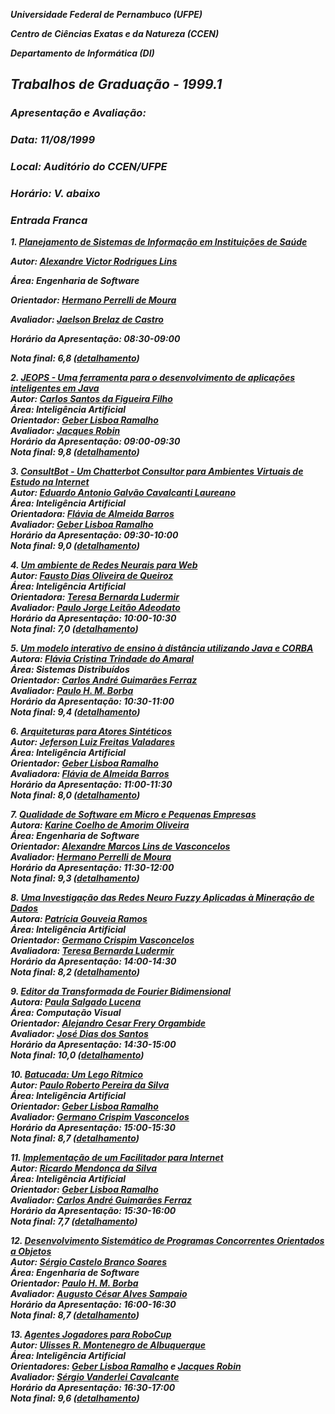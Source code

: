 ***Universidade Federal de Pernambuco (UFPE)***

***Centro de Ciências Exatas e da Natureza (CCEN)***

***Departamento de Informática (DI)***

## ***Trabalhos de Graduação \- 1999.1***

### ***Apresentação e Avaliação:***

###   ***Data: 11/08/1999***

###   ***Local: Auditório do CCEN/UFPE***

###   ***Horário: V. abaixo***

###   ***Entrada Franca***

***1\. [Planejamento de Sistemas de Informação em Instituições de Saúde](http://www.di.ufpe.br/~tg/1999-1/avrl.doc)***

   ***Autor: [Alexandre Victor Rodrigues Lins](http://www.di.ufpe.br/~avrl)***

   ***Área: Engenharia de Software***

   ***Orientador: [Hermano Perrelli de Moura](http://www.di.ufpe.br/~hermano)***

   ***Avaliador: [Jaelson Brelaz de Castro](http://www.di.ufpe.br/~jbc)***

   ***Horário da Apresentação: 08:30-09:00***

   ***Nota final: 6,8 ([detalhamento](http://www.di.ufpe.br/~tg/1999-1/detalhamento-notas.html))***

***2\. [JEOPS \- Uma ferramenta para o desenvolvimento de aplicações inteligentes em Java](http://www.di.ufpe.br/~tg/1999-1/csff.doc)***  
   ***Autor: [Carlos Santos da Figueira Filho](http://www.di.ufpe.br/~csff)***  
   ***Área: Inteligência Artificial***  
   ***Orientador: [Geber Lisboa Ramalho](http://www.di.ufpe.br/~glr)***  
   ***Avaliador: [Jacques Robin](http://www.di.ufpe.br/~jr)***  
   ***Horário da Apresentação: 09:00-09:30***  
   ***Nota final: 9,8 ([detalhamento](http://www.di.ufpe.br/~tg/1999-1/detalhamento-notas.html))***

***3\. [ConsultBot \- Um Chatterbot Consultor para Ambientes Virtuais de Estudo na Internet](http://www.di.ufpe.br/~tg/1999-1/eagcl.doc)***  
   ***Autor: [Eduardo Antonio Galvão Cavalcanti Laureano](http://www.di.ufpe.br/~eagcl)***  
   ***Área: Inteligência Artificial***  
   ***Orientadora: [Flávia de Almeida Barros](http://www.di.ufpe.br/~fab)***  
   ***Avaliador: [Geber Lisboa Ramalho](http://www.di.ufpe.br/~glr)***  
   ***Horário da Apresentação: 09:30-10:00***  
   ***Nota final: 9,0 ([detalhamento](http://www.di.ufpe.br/~tg/1999-1/detalhamento-notas.html))***

***4\. [Um ambiente de Redes Neurais para Web](http://www.di.ufpe.br/~tg/1999-1/fdoq.doc)***  
   ***Autor: [Fausto Dias Oliveira de Queiroz](http://www.di.ufpe.br/~fdoq)***  
   ***Área: Inteligência Artificial***  
   ***Orientadora: [Teresa Bernarda Ludermir](http://www.di.ufpe.br/~tbl)***  
   ***Avaliador: [Paulo Jorge Leitão Adeodato](http://www.di.ufpe.br/~pjla)***  
   ***Horário da Apresentação: 10:00-10:30***  
   ***Nota final: 7,0 ([detalhamento](http://www.di.ufpe.br/~tg/1999-1/detalhamento-notas.html))***

***5\. [Um modelo interativo de ensino à distância utilizando Java e CORBA](http://www.di.ufpe.br/~tg/1999-1/fcta.doc)***  
   ***Autora: [Flávia Cristina Trindade do Amaral](http://www.di.ufpe.br/~fcta)***  
   ***Área: Sistemas Distribuídos***  
   ***Orientador: [Carlos André Guimarães Ferraz](http://www.di.ufpe.br/~cagf)***  
   ***Avaliador: [Paulo H. M. Borba](http://www.di.ufpe.br/~phmb)***  
   ***Horário da Apresentação: 10:30-11:00***  
   ***Nota final: 9,4 ([detalhamento](http://www.di.ufpe.br/~tg/1999-1/detalhamento-notas.html))***

***6\. [Arquiteturas para Atores Sintéticos](http://www.di.ufpe.br/~tg/1999-1/jlfv.doc)***  
   ***Autor: [Jeferson Luiz Freitas Valadares](http://www.di.ufpe.br/~jflv)***  
   ***Área: Inteligência Artificial***  
   ***Orientador: [Geber Lisboa Ramalho](http://www.di.ufpe.br/~glr)***  
   ***Avaliadora: [Flávia de Almeida Barros](http://www.di.ufpe.br/~fab)***  
   ***Horário da Apresentação: 11:00-11:30***  
   ***Nota final: 8,0 ([detalhamento](http://www.di.ufpe.br/~tg/1999-1/detalhamento-notas.html))***

***7\. [Qualidade de Software em Micro e Pequenas Empresas](http://www.di.ufpe.br/~tg/1999-1/kcao.doc)***  
   ***Autora: [Karine Coelho de Amorim Oliveira](http://www.di.ufpe.br/~kcao)***  
   ***Área: Engenharia de Software***  
   ***Orientador: [Alexandre Marcos Lins de Vasconcelos](http://www.di.ufpe.br/~amlv)***  
   ***Avaliador: [Hermano Perrelli de Moura](http://www.di.ufpe.br/~hermano)***  
   ***Horário da Apresentação: 11:30-12:00***  
   ***Nota final: 9,3 ([detalhamento](http://www.di.ufpe.br/~tg/1999-1/detalhamento-notas.html))***

***8\. [Uma Investigação das Redes Neuro Fuzzy Aplicadas à Mineração de Dados](http://www.di.ufpe.br/~tg/1999-1/pgr.doc)***  
   ***Autora: [Patrícia Gouveia Ramos](http://www.di.ufpe.br/~pgr)***  
   ***Área: Inteligência Artificial***  
   ***Orientador: [Germano Crispim Vasconcelos](http://www.di.ufpe.br/~gcv)***  
   ***Avaliadora: [Teresa Bernarda Ludermir](http://www.di.ufpe.br/~tbl)***  
   ***Horário da Apresentação: 14:00-14:30***  
   ***Nota final: 8,2 ([detalhamento](http://www.di.ufpe.br/~tg/1999-1/detalhamento-notas.html))***

***9\. [Editor da Transformada de Fourier Bidimensional](http://www.di.ufpe.br/~tg/1999-1/psl.zip)***  
   ***Autora: [Paula Salgado Lucena](http://www.di.ufpe.br/~psl)***  
   ***Área: Computação Visual***  
   ***Orientador: [Alejandro Cesar Frery Orgambide](http://www.di.ufpe.br/~frery)***  
   ***Avaliador: [José Dias dos Santos](http://www.di.ufpe.br/~jds)***  
   ***Horário da Apresentação: 14:30-15:00***  
   ***Nota final: 10,0 ([detalhamento](http://www.di.ufpe.br/~tg/1999-1/detalhamento-notas.html))***

***10\. [Batucada: Um Lego Rítmico](http://www.di.ufpe.br/~tg/1999-1/prps.doc)***  
   ***Autor: [Paulo Roberto Pereira da Silva](http://www.di.ufpe.br/~prps)***  
   ***Área: Inteligência Artificial***  
   ***Orientador: [Geber Lisboa Ramalho](http://www.di.ufpe.br/~glr)***  
   ***Avaliador: [Germano Crispim Vasconcelos](http://www.di.ufpe.br/~gcv)***  
   ***Horário da Apresentação: 15:00-15:30***  
   ***Nota final: 8,7 ([detalhamento](http://www.di.ufpe.br/~tg/1999-1/detalhamento-notas.html))***

***11\. [Implementação de um Facilitador para Internet](http://www.di.ufpe.br/~tg/1999-1/rms.doc)***  
   ***Autor: [Ricardo Mendonça da Silva](http://www.di.ufpe.br/~rms)***  
   ***Área: Inteligência Artificial***  
   ***Orientador: [Geber Lisboa Ramalho](http://www.di.ufpe.br/~glr)***  
   ***Avaliador: [Carlos André Guimarães Ferraz](http://www.di.ufpe.br/~cagf)***  
   ***Horário da Apresentação: 15:30-16:00***  
   ***Nota final: 7,7 ([detalhamento](http://www.di.ufpe.br/~tg/1999-1/detalhamento-notas.html))***

***12\. [Desenvolvimento Sistemático de Programas Concorrentes Orientados a Objetos](http://www.di.ufpe.br/~tg/1999-1/scbs.ps)***  
   ***Autor: [Sérgio Castelo Branco Soares](http://www.di.ufpe.br/~scbs)***  
   ***Área: Engenharia de Software***  
   ***Orientador: [Paulo H. M. Borba](http://www.di.ufpe.br/~phmb)***  
   ***Avaliador: [Augusto César Alves Sampaio](http://www.di.ufpe.br/~phmb)***  
   ***Horário da Apresentação: 16:00-16:30***  
   ***Nota final: 8,7 ([detalhamento](http://www.di.ufpe.br/~tg/1999-1/detalhamento-notas.html))***

***13\. [Agentes Jogadores para RoboCup](http://www.di.ufpe.br/~tg/1999-1/urma.doc)***  
   ***Autor: [Ulisses R. Montenegro de Albuquerque](http://www.di.ufpe.br/~urma)***  
   ***Área: Inteligência Artificial***  
   ***Orientadores: [Geber Lisboa Ramalho](http://www.di.ufpe.br/~glr) e [Jacques Robin](http://www.di.ufpe.br/~jr)***  
   ***Avaliador: [Sérgio Vanderlei Cavalcante](http://www.di.ufpe.br/~svc)***  
   ***Horário da Apresentação: 16:30-17:00***  
   ***Nota final: 9,6 ([detalhamento](http://www.di.ufpe.br/~tg/1999-1/detalhamento-notas.html))***

